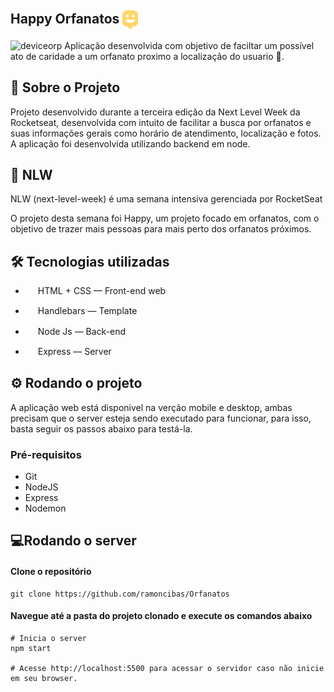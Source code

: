 ## Happy Orfanatos <img src="https://github.com/ramoncibas/Orfanatos/blob/main/public/images/logo-icon.png" height="30" width="25" align="center">

![deviceorp](https://user-images.githubusercontent.com/63371945/106340237-db9c0e80-6277-11eb-823f-3ef13e1a270d.png)
Aplicação desenvolvida com objetivo de faciltar um possível ato de caridade a um orfanato proximo a localização do usuario 🙏.

## 📁 Sobre o Projeto 

Projeto desenvolvido durante a terceira edição da Next Level Week da Rocketseat, desenvolvida com intuito de facilitar a busca por orfanatos e suas informações gerais como horário de atendimento, localização e fotos. A aplicação foi desenvolvida utilizando backend em node.

## 🚀 NLW 
NLW (next-level-week)  é uma semana intensiva gerenciada por RocketSeat

O projeto desta semana foi Happy, um projeto focado em orfanatos, com o objetivo de trazer mais pessoas para mais perto dos orfanatos próximos.

## 🛠 Tecnologias utilizadas 
- <img src="https://freeiconshop.com/wp-content/uploads/edd/code-flat.png" width="16px" height="16px" align="center"> HTML + CSS — Front-end web

- <img src="https://images.vexels.com/media/users/3/129447/isolated/lists/edef27aaa2aae59637e8ebb850e5e141-bigode-de-hipster-loira-4.png" width="16px" height="16px" align="center"> Handlebars — Template 

- <img src="https://dimitr.im/static/5d08b3c68dd7a1c6e93fb0451be8db5d/c0bbd/nodejs.png" width="16px" height="16px" align="center"> Node Js — Back-end

- <img src="https://d2eip9sf3oo6c2.cloudfront.net/tags/images/000/000/359/thumb/expressjslogo.png" width="16px" height="16px" align="center"> Express — Server

## ⚙️ Rodando o projeto 

A aplicação web está disponivel na verção mobile e desktop, ambas precisam que o server esteja sendo executado para funcionar, para isso, basta seguir os passos abaixo para testá-la.

### Pré-requisitos
- Git
- NodeJS
- Express
- Nodemon

## 💻Rodando o server  

#### Clone o repositório
```
git clone https://github.com/ramoncibas/Orfanatos
```
#### Navegue até a pasta do projeto clonado e execute os comandos abaixo
```
# Inicia o server
npm start

# Acesse http://localhost:5500 para acessar o servidor caso não inicie em seu browser.
```
